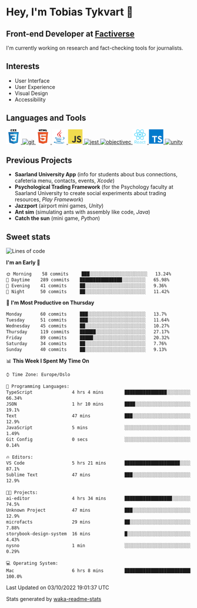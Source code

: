 # Hey, I'm Tobias Tykvart 🦉
## Front-end Developer at [Factiverse](https://www.factiverse.no/)

I'm currently working on research and fact-checking tools for journalists.

## Interests

- User Interface
- User Experience
- Visual Design
- Accessibility

## Languages and Tools
<p align="left"> <a href="https://www.w3schools.com/css/" target="_blank" rel="noreferrer"> <img src="https://raw.githubusercontent.com/devicons/devicon/master/icons/css3/css3-original-wordmark.svg" alt="css3" width="40" height="40"/> </a> <a href="https://git-scm.com/" target="_blank" rel="noreferrer"> <img src="https://www.vectorlogo.zone/logos/git-scm/git-scm-icon.svg" alt="git" width="40" height="40"/> </a> <a href="https://www.w3.org/html/" target="_blank" rel="noreferrer"> <img src="https://raw.githubusercontent.com/devicons/devicon/master/icons/html5/html5-original-wordmark.svg" alt="html5" width="40" height="40"/> </a> <a href="https://www.java.com" target="_blank" rel="noreferrer"> <img src="https://raw.githubusercontent.com/devicons/devicon/master/icons/java/java-original.svg" alt="java" width="40" height="40"/> </a> <a href="https://developer.mozilla.org/en-US/docs/Web/JavaScript" target="_blank" rel="noreferrer"> <img src="https://raw.githubusercontent.com/devicons/devicon/master/icons/javascript/javascript-original.svg" alt="javascript" width="40" height="40"/> </a> <a href="https://jestjs.io" target="_blank" rel="noreferrer"> <img src="https://www.vectorlogo.zone/logos/jestjsio/jestjsio-icon.svg" alt="jest" width="40" height="40"/> </a> <a href="https://developer.apple.com/library/archive/documentation/Cocoa/Conceptual/ProgrammingWithObjectiveC/Introduction/Introduction.html" target="_blank" rel="noreferrer"> <img src="https://www.vectorlogo.zone/logos/apple_objectivec/apple_objectivec-icon.svg" alt="objectivec" width="40" height="40"/> </a> <a href="https://reactjs.org/" target="_blank" rel="noreferrer"> <img src="https://raw.githubusercontent.com/devicons/devicon/master/icons/react/react-original-wordmark.svg" alt="react" width="40" height="40"/> </a> <a href="https://www.typescriptlang.org/" target="_blank" rel="noreferrer"> <img src="https://raw.githubusercontent.com/devicons/devicon/master/icons/typescript/typescript-original.svg" alt="typescript" width="40" height="40"/> </a> <a href="https://unity.com/" target="_blank" rel="noreferrer"> <img src="https://www.vectorlogo.zone/logos/unity3d/unity3d-icon.svg" alt="unity" width="40" height="40"/> </a> </p>

## Previous Projects

- **Saarland University App** (info for students about bus connections, cafeteria menu, contacts, events, *Xcode*)
- **Psychological Trading Framework** (for the Psychology faculty at Saarland University to create social experiments about trading resources, *Play Framework*)
- **Jazzport** (airport mini games, *Unity*)
- **Ant sim** (simulating ants with assembly like code, *Java*)
- **Catch the sun** (mini game, *Python*)

## Sweet stats

<!--START_SECTION:waka-->
![Lines of code](https://img.shields.io/badge/From%20Hello%20World%20I%27ve%20Written-44%20Thousand%20lines%20of%20code-blue)

**I'm an Early 🐤** 

```text
🌞 Morning    58 commits     ███░░░░░░░░░░░░░░░░░░░░░░   13.24% 
🌆 Daytime    289 commits    ████████████████░░░░░░░░░   65.98% 
🌃 Evening    41 commits     ██░░░░░░░░░░░░░░░░░░░░░░░   9.36% 
🌙 Night      50 commits     ██░░░░░░░░░░░░░░░░░░░░░░░   11.42%

```
📅 **I'm Most Productive on Thursday** 

```text
Monday       60 commits     ███░░░░░░░░░░░░░░░░░░░░░░   13.7% 
Tuesday      51 commits     ███░░░░░░░░░░░░░░░░░░░░░░   11.64% 
Wednesday    45 commits     ██░░░░░░░░░░░░░░░░░░░░░░░   10.27% 
Thursday     119 commits    ██████░░░░░░░░░░░░░░░░░░░   27.17% 
Friday       89 commits     █████░░░░░░░░░░░░░░░░░░░░   20.32% 
Saturday     34 commits     ██░░░░░░░░░░░░░░░░░░░░░░░   7.76% 
Sunday       40 commits     ██░░░░░░░░░░░░░░░░░░░░░░░   9.13%

```


📊 **This Week I Spent My Time On** 

```text
⌚︎ Time Zone: Europe/Oslo

💬 Programming Languages: 
TypeScript               4 hrs 4 mins        ████████████████░░░░░░░░░   66.34% 
JSON                     1 hr 10 mins        ████░░░░░░░░░░░░░░░░░░░░░   19.1% 
Text                     47 mins             ███░░░░░░░░░░░░░░░░░░░░░░   12.9% 
JavaScript               5 mins              ░░░░░░░░░░░░░░░░░░░░░░░░░   1.49% 
Git Config               0 secs              ░░░░░░░░░░░░░░░░░░░░░░░░░   0.14%

🔥 Editors: 
VS Code                  5 hrs 21 mins       █████████████████████░░░░   87.1% 
Sublime Text             47 mins             ███░░░░░░░░░░░░░░░░░░░░░░   12.9%

🐱‍💻 Projects: 
ai-editor                4 hrs 34 mins       ██████████████████░░░░░░░   74.5% 
Unknown Project          47 mins             ███░░░░░░░░░░░░░░░░░░░░░░   12.9% 
microfacts               29 mins             ██░░░░░░░░░░░░░░░░░░░░░░░   7.88% 
storybook-design-system  16 mins             █░░░░░░░░░░░░░░░░░░░░░░░░   4.43% 
nysno                    1 min               ░░░░░░░░░░░░░░░░░░░░░░░░░   0.29%

💻 Operating System: 
Mac                      6 hrs 8 mins        █████████████████████████   100.0%

```


 Last Updated on 03/10/2022 19:01:37 UTC
<!--END_SECTION:waka-->
Stats generated by [waka-readme-stats](https://github.com/anmol098/waka-readme-stats)
